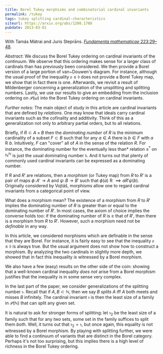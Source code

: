 ```yaml
---
title: Borel Tukey morphisms and combinatorial cardinal invariants
permalink: /tukey
tags: tukey splitting cardinal-characteristics
siteurl: https://arxiv.org/abs/1208.1788
pubdate: 2013-03-01
---
```


With Tamás Mátrai and Juris Steprāns. [*Fundamenta mathematicae* 223:29–48](https://dx.doi.org/10.4064/fm223-1-2).<!--more-->

*Abstract*: We discuss the Borel Tukey ordering on cardinal invariants of the continuum.  We observe that this ordering makes sense for a larger class of cardinals than has previously been considered.  We then provide a Borel version of a large portion of van~Douwen's diagram. For instance, although the usual proof of the inequality $\mathfrak p\leq\mathfrak b$ does not provide a Borel Tukey map, we show that in fact there is one.  Afterwards, we revisit a result of Mildenberger concerning a generalization of the unsplitting and splitting numbers.  Lastly, we use our results to give an embedding from the inclusion ordering on $\mathcal P(\omega)$ into the Borel Tukey ordering on cardinal invariants.

*Further notes*: The main object of study in this article are cardinal invariants that are defined by *relations*. One may know that ideals carry cardinal invariants such as the cofinality and additivity.  Think of this as a generalization not only to arbitrary partial orders, but to all relations.

Briefly, if $R\subset A\times B$ then the *dominating number* of $R$ is the minimum cardinality of a subset $F\subset B$ such that for any $a\in A$ there is $b\in F$ with $a\mathrel{R}b$.  Intuitively, $F$ can "cover" all of $A$ in the sense of the relation $R$.  For instance, the dominating number for the eventually less than* relation $\leq^*$ on $\mathbb N^\mathbb N$ is just the usual dominating number $\mathfrak{d}$.  And it turns out that plenty of commonly used cardinal invariants can be expressed as a dominating number.

If $R$ and $R'$ are relations, then a *morphism* (or Tukey map) from $R$ to $R'$ is a pair of maps $\phi\colon A'\to A$ and $\psi\colon B\to B'$ such that $\phi(a)\mathrel{R}\implies a\mathrel{R'}\psi(b)$.  Originally considered by Vojtáš, morphisms allow one to regard cardinal invariants from a categorical point of view.

What does a morphism mean?  The existence of a morphism from $R$ to $R'$ implies the dominating number of $R$ is greater than or equal to the dominating number of $R'$.  In most cases, the axiom of choice implies the converse holds too: if the dominating number of $R$ is $\geq$ that of $R'$, then there is a morphism from $R$ to $R'$.  However, such a morphism need not be *definable* in any way.

In this article, we considered morphisms which are definable in the sense that they are Borel.  For instance, it is fairly easy to see that the inequality $\mathfrak{p}\leq\mathfrak{b}$ is always true.  But the usual argument does not show how to construct a morphism.  By analyzing the two cardinals in slightly more depth, we showed that in fact this inequality *is* witnessed by a Borel morphism.

We also have a few (easy) results on the other side of the coin: showing that a well-known cardinal inequality *does not* arise from a Borel morphism justifies that the inequality is in some sense very complex.

In the last part of the paper, we consider generalizations of the splitting number $\mathfrak{s}$.  Recall that if $A,B\subset\mathbb N$, then we say $B$ *splits* $A$ iff $A$ both meets and misses $B$ infinitely.  The cardinal invariant $\mathfrak{s}$ is then the least size of a family in $\mathcal P(\mathbb N)$ that can split any given set.

It is natural to ask for stronger forms of splitting: let $\mathfrak{s}_2$ be the least size of a family such that for any *two* sets, some set in the family suffices to split them *both*.  Well, it turns out that $\mathfrak{s}_2=\mathfrak{s}$, but once again, this equality is not witnessed by a Borel morphism.  By playing with splitting further, we were able to find a continuum of variants that are distinct in the Borel category.  Perhaps it's not too surprising, but this implies there is a high level of richness in the Borel Tukey ordering.
